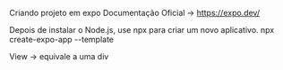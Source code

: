 Criando projeto em expo 
Documentação Oficial -> https://expo.dev/

Depois de instalar o Node.js, use npx para criar um novo aplicativo.
npx create-expo-app --template

View -> equivale a uma div 